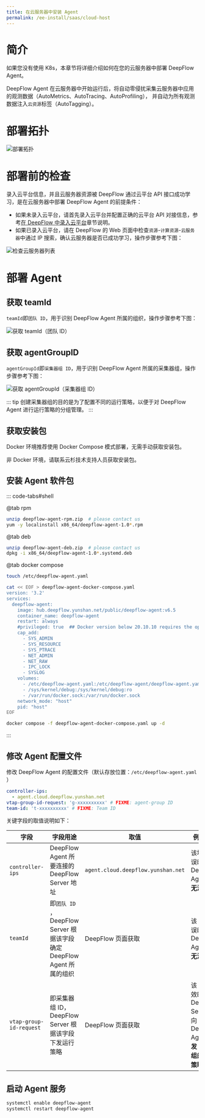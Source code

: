 ```yaml
---
title: 在云服务器中安装 Agent
permalink: /ee-install/saas/cloud-host
---
```


# 简介

如果您没有使用 K8s，本章节将详细介绍如何在您的云服务器中部署 DeepFlow Agent。

DeepFlow Agent 在云服务器中开始运行后，将自动零侵扰采集云服务器中应用的观测数据（AutoMetrics、AutoTracing、AutoProfiling）， 并自动为所有观测数据注入`云资源`标签（AutoTagging）。

# 部署拓扑

![部署拓扑](https://yunshan-guangzhou.oss-cn-beijing.aliyuncs.com/pub/pic/202407156694c79250a2a.jpeg)

# 部署前的检查

录入云平台信息，并且云服务器资源被 DeepFlow 通过云平台 API 接口成功学习，是在云服务器中部署 DeepFlow Agent 的前提条件：
- 如果未录入云平台，请首先录入云平台并配置正确的云平台 API 对接信息，参考[在 DeepFlow 中录入云平台](./cloud/)章节说明。
- 如果已录入云平台，请在 DeepFlow 的 Web 页面中检查`资源`-`计算资源`-`云服务器`中通过 IP 搜索，确认云服务器是否已成功学习，操作步骤参考下图：

![检查云服务器列表](https://yunshan-guangzhou.oss-cn-beijing.aliyuncs.com/pub/pic/2024080866b4a709808f6.png)

# 部署 Agent

## 获取 teamId

`teamId`即`团队 ID`，用于识别 DeepFlow Agent 所属的组织，操作步骤参考下图：

![获取 teamId（团队 ID）](https://yunshan-guangzhou.oss-cn-beijing.aliyuncs.com/pub/pic/2024080866b4a6fd05bc7.png)

## 获取 agentGroupID

`agentGroupId`即`采集器组 ID`，用于识别 DeepFlow Agent 所属的采集器组，操作步骤参考下图：

![获取 agentGroupId（采集器组 ID）](https://yunshan-guangzhou.oss-cn-beijing.aliyuncs.com/pub/pic/2024080866b4a7017f7b0.png)

::: tip
创建采集器组的目的是为了配置不同的运行策略，以便于对 DeepFlow Agent 进行运行策略的分组管理。
:::

## 获取安装包

Docker 环境推荐使用 Docker Compose 模式部署，无需手动获取安装包。

非 Docker 环境，请联系云杉技术支持人员获取安装包。

## 安装 Agent 软件包

::: code-tabs#shell

@tab rpm

```bash
unzip deepflow-agent-rpm.zip  # please contact us
yum -y localinstall x86_64/deepflow-agent-1.0*.rpm
```

@tab deb

```bash
unzip deepflow-agent-deb.zip  # please contact us
dpkg -i x86_64/deepflow-agent-1.0*.systemd.deb
```

@tab docker compose

```bash
touch /etc/deepflow-agent.yaml

cat << EOF > deepflow-agent-docker-compose.yaml
version: '3.2'
services:
  deepflow-agent:
    image: hub.deepflow.yunshan.net/public/deepflow-agent:v6.5
    container_name: deepflow-agent
    restart: always
    #privileged: true  ## Docker version below 20.10.10 requires the opening of the privileged mode, See https://github.com/moby/moby/pull/42836
    cap_add:
      - SYS_ADMIN
      - SYS_RESOURCE
      - SYS_PTRACE
      - NET_ADMIN
      - NET_RAW
      - IPC_LOCK
      - SYSLOG
    volumes:
      - /etc/deepflow-agent.yaml:/etc/deepflow-agent/deepflow-agent.yaml:ro
      - /sys/kernel/debug:/sys/kernel/debug:ro
      - /var/run/docker.sock:/var/run/docker.sock
    network_mode: "host"
    pid: "host"
EOF

docker compose -f deepflow-agent-docker-compose.yaml up -d
```

:::

## 修改 Agent 配置文件

修改 DeepFlow Agent 的配置文件（默认存放位置：`/etc/deepflow-agent.yaml` ）

```yaml
controller-ips:
  - agent.cloud.deepflow.yunshan.net
vtap-group-id-request: 'g-xxxxxxxxxx' # FIXME: agent-group ID
team-id: 't-xxxxxxxxxx' # FIXME: Team ID
```
关键字段的取值说明如下：

| 字段 | 字段用途 | 取值 | 例外说明 |
|-------|-----|--------|--------|
| `controller-ips` |  DeepFlow Agent 所要连接的 DeepFlow Server 地址 |  `agent.cloud.deepflow.yunshan.net` |  该地址错误时，DeepFlow Agent 将**无法注册** |
| `teamId` |  即`团队 ID` ， DeepFlow Server 根据该字段确定 DeepFlow Agent 所属的组织 | DeepFlow 页面获取 | 该 ID 值错误时，DeepFlow Agent 将**无法注册** |
| `vtap-group-id-request` |  即采集器组 ID，DeepFlow Server 根据该字段下发运行策略 | DeepFlow 页面获取 |  该 ID 值无效时，DeepFlow Server 会向 DeepFlow Agent **下发 default 组的运行策略** |

## 启动 Agent 服务

```bash
systemctl enable deepflow-agent
systemctl restart deepflow-agent
```
